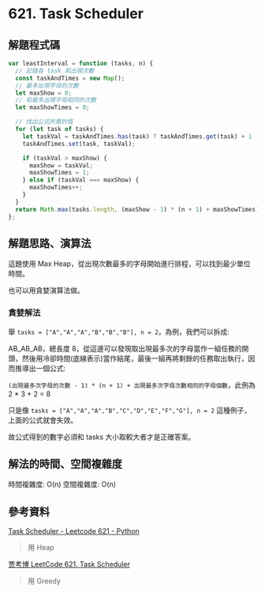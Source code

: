 # 621. Task Scheduler

## 解題程式碼

```javascript
var leastInterval = function (tasks, n) {
  // 記錄各 task 和出現次數
  const taskAndTimes = new Map();
  // 最多出現字母的次數
  let maxShow = 0;
  // 和最多出現字母相同的次數
  let maxShowTimes = 0;

  // 找出公式所需的值
  for (let task of tasks) {
    let taskVal = taskAndTimes.has(task) ? taskAndTimes.get(task) + 1 : 1;
    taskAndTimes.set(task, taskVal);

    if (taskVal > maxShow) {
      maxShow = taskVal;
      maxShowTimes = 1;
    } else if (taskVal === maxShow) {
      maxShowTimes++;
    }
  }
  return Math.max(tasks.length, (maxShow - 1) * (n + 1) + maxShowTimes);
};
```

## 解題思路、演算法

這題使用 Max Heap，從出現次數最多的字母開始進行排程，可以找到最少單位時間。

也可以用貪婪演算法做。

### 貪婪解法

舉 `tasks = ["A","A","A","B","B","B"], n = 2`，為例，我們可以拆成:

AB_AB_AB，總長度 8，從這邊可以發現取出現最多次的字母當作一組任務的開頭，然後用冷卻時間(底線表示)當作結尾，最後一組再將剩餘的任務取出執行，因而推導出一個公式:

`(出現最多次字母的次數 - 1) * (n + 1) + 出現最多次字母次數相同的字母個數`，此例為 2 \* 3 + 2 = 8

只是像 `tasks = ["A","A","A","B","C","D","E","F","G"], n = 2` 這種例子，上面的公式就會失效。

故公式得到的數字必須和 tasks 大小取較大者才是正確答案。

## 解法的時間、空間複雜度

時間複雜度: O(n)
空間複雜度: O(n)

## 參考資料

[Task Scheduler - Leetcode 621 - Python](https://youtu.be/s8p8ukTyA2I)

> 用 Heap

[贾考博 LeetCode 621. Task Scheduler](https://youtu.be/siNqiP6tk94)

> 用 Greedy

